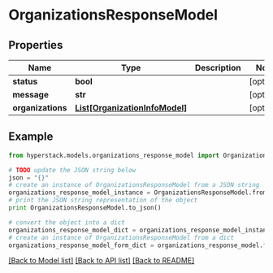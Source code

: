 # OrganizationsResponseModel


## Properties

Name | Type | Description | Notes
------------ | ------------- | ------------- | -------------
**status** | **bool** |  | [optional] 
**message** | **str** |  | [optional] 
**organizations** | [**List[OrganizationInfoModel]**](OrganizationInfoModel.md) |  | [optional] 

## Example

```python
from hyperstack.models.organizations_response_model import OrganizationsResponseModel

# TODO update the JSON string below
json = "{}"
# create an instance of OrganizationsResponseModel from a JSON string
organizations_response_model_instance = OrganizationsResponseModel.from_json(json)
# print the JSON string representation of the object
print OrganizationsResponseModel.to_json()

# convert the object into a dict
organizations_response_model_dict = organizations_response_model_instance.to_dict()
# create an instance of OrganizationsResponseModel from a dict
organizations_response_model_form_dict = organizations_response_model.from_dict(organizations_response_model_dict)
```
[[Back to Model list]](../README.md#documentation-for-models) [[Back to API list]](../README.md#documentation-for-api-endpoints) [[Back to README]](../README.md)


